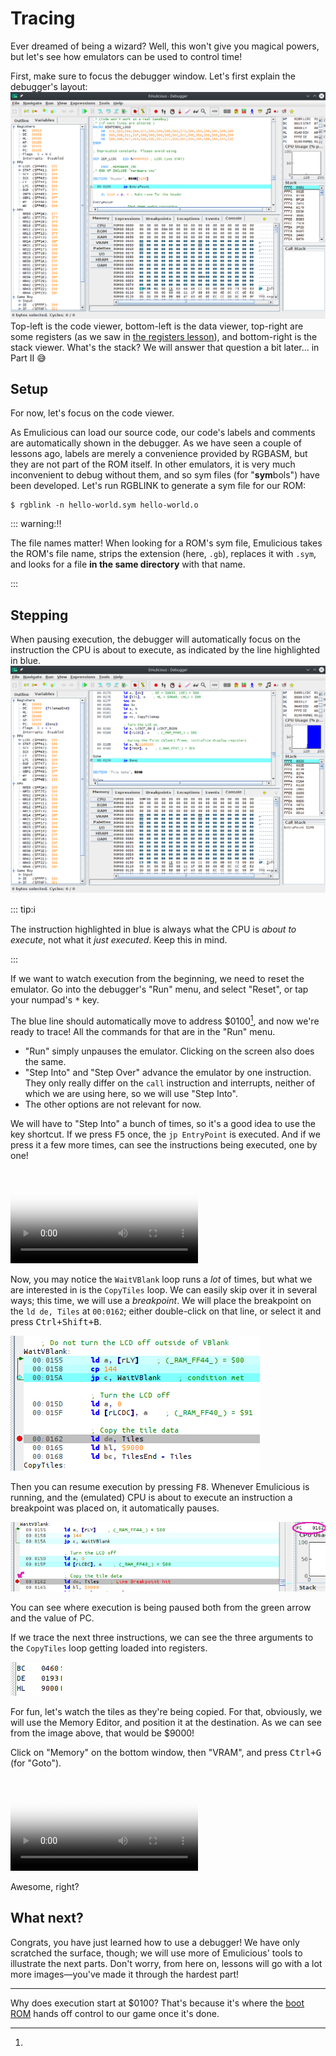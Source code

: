 # Tracing

Ever dreamed of being a wizard?
Well, this won't give you magical powers, but let's see how emulators can be used to control time!

First, make sure to focus the debugger window.
Let's first explain the debugger's layout:
![](../assets/img/debugger.png)
Top-left is the code viewer, bottom-left is the data viewer, top-right are some registers (as we saw in [the registers lesson](registers.html)), and bottom-right is the stack viewer.
What's the stack?
We will answer that question a bit later... in Part Ⅱ 😅

## Setup

For now, let's focus on the code viewer.

As Emulicious can load our source code, our code's labels and comments are automatically shown in the debugger.
As we have seen a couple of lessons ago, labels are merely a convenience provided by RGBASM, but they are not part of the ROM itself.
In other emulators, it is very much inconvenient to debug without them, and so sym files (for "**sym**bols") have been developed.
Let's run RGBLINK to generate a sym file for our ROM:

```console
$ rgblink -n hello-world.sym hello-world.o
```

::: warning:‼️

The file names matter!
When looking for a ROM's sym file, Emulicious takes the ROM's file name, strips the extension (here, `.gb`), replaces it with `.sym`, and looks for a file **in the same directory** with that name.

:::

## Stepping

When pausing execution, the debugger will automatically focus on the instruction the CPU is about to execute, as indicated by the line highlighted in blue.
![Screenshot of the debugger showing that the highlighted line corresponds to PC](../assets/img/pc.png)

::: tip:ℹ️

The instruction highlighted in blue is always what the CPU is *about to execute*, not what it *just executed*. Keep this in mind.

:::

If we want to watch execution from the beginning, we need to reset the emulator.
Go into the debugger's "Run" menu, and select "Reset", or tap your numpad's <kbd><kbd>\*</kbd></kbd> key.

The blue line should automatically move to address $0100[^boot_addr], and now we're ready to trace!
All the commands for that are in the "Run" menu.

- "Run" simply unpauses the emulator. Clicking on the screen also does the same.
- "Step Into" and "Step Over" advance the emulator by one instruction.
They only really differ on the `call` instruction and interrupts, neither of which we are using here, so we will use "Step Into".
- The other options are not relevant for now.

We will have to "Step Into" a bunch of times, so it's a good idea to use the key shortcut.
If we press <kbd><kbd>F5</kbd></kbd> once, the `jp EntryPoint` is executed.
And if we press it a few more times, can see the instructions being executed, one by one!

<video controls poster="../assets/vid/reset_trace.poster.png">
  <source src="../assets/vid/reset_trace.webm" type="video/webm">
  <source src="../assets/vid/reset_trace.mp4" type="video/mp4">

  <img src="../assets/vid/reset_trace.gif" alt="Video demonstration in Emulicious">
</video>

Now, you may notice the `WaitVBlank` loop runs a *lot* of times, but what we are interested in is the `CopyTiles` loop.
We can easily skip over it in several ways; this time, we will use a *breakpoint*.
We will place the breakpoint on the `ld de, Tiles` at `00:0162`; either double-click on that line, or select it and press <kbd><kbd>Ctrl</kbd>+<kbd>Shift</kbd>+<kbd>B</kbd></kbd>.

![Debugger screenshot showcasing the breakpoint](../assets/img/breakpoint.png)

Then you can resume execution by pressing <kbd><kbd>F8</kbd></kbd>.
Whenever Emulicious is running, and the (emulated) CPU is about to execute an instruction a breakpoint was placed on, it automatically pauses.

![Debugger screenshot showcasing execution paused on the breakpoint](../assets/img/bkpt_pause.png)

You can see where execution is being paused both from the green arrow and the value of PC.

If we trace the next three instructions, we can see the three arguments to the `CopyTiles` loop getting loaded into registers.

![The state of some registers at the beginning of the CopyTiles loop](../assets/img/regs_copytiles.png)

For fun, let's watch the tiles as they're being copied.
For that, obviously, we will use the Memory Editor, and position it at the destination.
As we can see from the image above, that would be $9000!

Click on "Memory" on the bottom window, then "VRAM", and press <kbd><kbd>Ctrl</kbd>+<kbd>G</kbd></kbd> (for "Goto").

<video controls poster="../assets/vid/trace_copy.poster.png">
  <source src="../assets/vid/trace_copy.webm" type="video/webm">
  <source src="../assets/vid/trace_copy.mp4" type="video/mp4">

  <img src="../assets/vid/trace_copy.gif" alt="Video demonstration in Emulicious">
</video>

Awesome, right?

## What next?

Congrats, you have just learned how to use a debugger!
We have only scratched the surface, though; we will use more of Emulicious' tools to illustrate the next parts.
Don't worry, from here on, lessons will go with a lot more images—you've made it through the hardest part!

---

[^boot_addr]:
Why does execution start at $0100?
That's because it's where the [boot ROM](https://gbdev.io/pandocs/Power_Up_Sequence) hands off control to our game once it's done.
